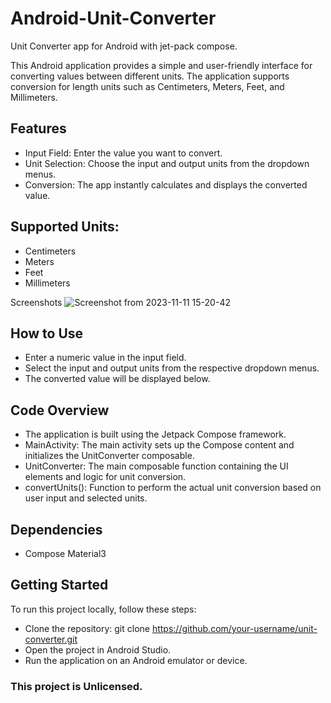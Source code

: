# Android-Unit-Converter
Unit Converter app for Android with jet-pack compose.

This Android application provides a simple and user-friendly interface for converting values between different units. The application supports conversion for length units such as Centimeters, Meters, Feet, and Millimeters.

## Features
- Input Field: Enter the value you want to convert.
- Unit Selection: Choose the input and output units from the dropdown menus.
- Conversion: The app instantly calculates and displays the converted value.

## Supported Units:
- Centimeters
- Meters
- Feet
- Millimeters

Screenshots
![Screenshot from 2023-11-11 15-20-42](https://github.com/AnshKoshti/Android-Unit-Converter/assets/93901947/a9b4a394-23f3-4716-9091-3c1a9303450f)

## How to Use
- Enter a numeric value in the input field.
- Select the input and output units from the respective dropdown menus.
- The converted value will be displayed below.

## Code Overview
- The application is built using the Jetpack Compose framework.
- MainActivity: The main activity sets up the Compose content and initializes the UnitConverter composable.
- UnitConverter: The main composable function containing the UI elements and logic for unit conversion.
- convertUnits(): Function to perform the actual unit conversion based on user input and selected units.

## Dependencies
- Compose Material3

## Getting Started
To run this project locally, follow these steps:
- Clone the repository: git clone https://github.com/your-username/unit-converter.git
- Open the project in Android Studio.
- Run the application on an Android emulator or device.

### This project is Unlicensed.
